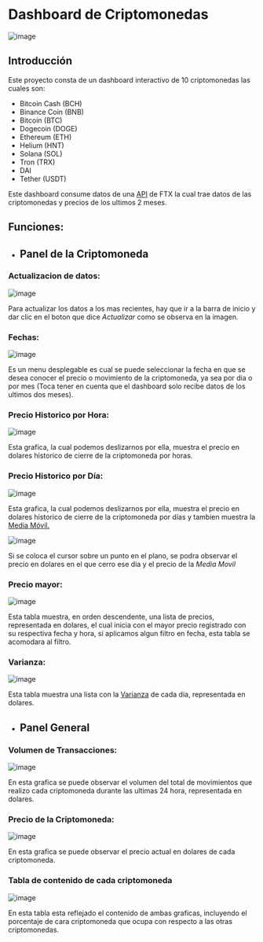 # Dashboard de Criptomonedas


![image](Imagenes/Panel_Cripto.png)

## Introducción
Este proyecto consta de un dashboard interactivo de 10 criptomonedas las cuales son:

* Bitcoin Cash (BCH)
* Binance Coin (BNB)
* Bitcoin (BTC)
* Dogecoin (DOGE)
* Ethereum (ETH)
* Helium (HNT)
* Solana (SOL)
* Tron (TRX)
* DAI
* Tether (USDT)

Este dashboard consume datos de una [API](https://docs.ftx.com/#overview) de FTX la cual trae datos de las criptomonedas y precios de los ultimos 2 meses.

## Funciones:

* ## Panel de la Criptomoneda

### Actualizacion de datos:

![image](Imagenes/Actualizacion_Datos.png)

Para actualizar los datos a los mas recientes, hay que ir a la barra de inicio y dar clic en el boton que dice *Actualizar* como se observa en la imagen.

### Fechas: 

![image](Imagenes/Fechas.png)

Es un menu desplegable es cual se puede seleccionar la fecha en que se desea conocer el precio o movimiento de la criptomoneda, ya sea por dia o por mes (Toca tener en cuenta que el dashboard solo recibe datos de los ultimos dos meses).

### Precio Historico por Hora:

![image](Imagenes/Precio_Historico_Hora.png)

Esta grafica, la cual podemos deslizarnos por ella, muestra el precio en dolares historico de cierre de la criptomoneda por horas.

### Precio Historico por Día:

![image](Imagenes/Precio_Historico_Dia_1.png)

Esta grafica, la cual podemos deslizarnos por ella, muestra el precio en dolares historico de cierre de la criptomoneda por días y tambien muestra la [Media Móvil. ](https://economipedia.com/definiciones/media-movil.html)

![image](Imagenes/Precio_Historico_Dia_2.png)

Si se coloca el cursor sobre un punto en el plano, se podra observar el precio en dolares en el que cerro ese dia y el precio de la *Media Movil*

### Precio mayor:

![image](Imagenes/Precio_mayor.png)

Esta tabla muestra, en orden descendente, una lista de precios, representada en dolares, el cual inicia con el mayor precio registrado con su respectiva fecha y hora, si aplicamos algun filtro en fecha, esta tabla se acomodara al filtro.

### Varianza:

![image](Imagenes/Varianza.png)

Esta tabla muestra una lista con la [Varianza](https://economipedia.com/definiciones/varianza.html#:~:text=La%20varianza%20es%20una%20medida,la%20desviaci%C3%B3n%20t%C3%ADpica%20al%20cuadrado) de cada dia, representada en dolares.

* ## Panel General

### Volumen de Transacciones:

![image](Imagenes/Volumen_Transacciones.png)

En esta grafica se puede observar el volumen del total de movimientos que realizo cada criptomoneda durante las ultimas 24 hora, representada en dolares.

### Precio de la Criptomoneda:

![image](Imagenes/Precio_cripto.png)

En esta grafica se puede observar el precio actual en dolares de cada criptomoneda.

### Tabla de contenido de cada criptomoneda

![image](Imagenes/Tabla_Contenido_Cripto.png)

En esta tabla esta reflejado el contenido de ambas graficas, incluyendo el porcentaje de cara criptomoneda que ocupa con respecto a las otras criptomonedas.
